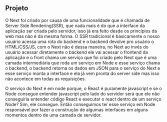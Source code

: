 ## Projeto

 O Next foi criado por causa de uma funcionalidade que é chamada de Server Side Rendering(SSR), que nada mais é do que a interface da aplicação ser criada pelo servidor, isso já era feito desde os princípios da web mas não é da mesma forma.
 O SSR tradicional é basicamente o nosso usuário acessa uma rota do backend e o backend devolve pro usuário o HTML/CSS/JS, com o Next não é dessa maneira, no Next ao invés do usuário acessar diretamente o backend ele vai acessar o frontend da aplicação e o front chama um serviço que foi criado pelo Next que é uma camada intermediária que roda um serviço em Node e esse serviço chama o backend, o backend retorna os dados em JSON para o serviço do Next e esse serviço monta a interface e ela já vem pronta do server side mas isso não acontece em todas as requisições.

 O serviço do Next é em node porque, o React é puramente javascript e se o Node consegue entender javascript pelo lado do servidor será que ele não conseguiria entender código React e executar o react dentro de um serviço Node? Sim, ele consegue.
 Então conseguimos ter esse serviço em Node responsável por fazer a construção de algumas interfaces em alguns momentos dentro de uma camada de servidor.
